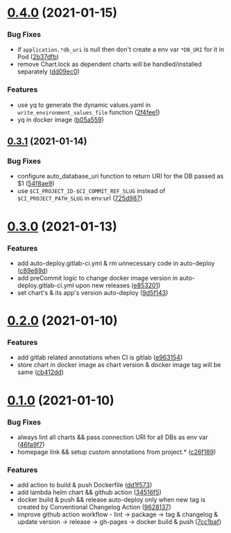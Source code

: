 # [0.4.0](https://github.com/opencloudengineer/lambda/compare/v0.3.1...v0.4.0) (2021-01-15)


### Bug Fixes

* if `application.*db_uri` is null then don't create a env var `*DB_URI` for it in Pod ([2b37dfb](https://github.com/opencloudengineer/lambda/commit/2b37dfbddd71c0027be7a6517df4ff6970aa01bf))
* remove Chart.lock as dependent charts will be handled/installed separately ([dd09ec0](https://github.com/opencloudengineer/lambda/commit/dd09ec0591377bb50a611b8f61370b05922a3fdd))


### Features

* use yq to generate the dynamic values.yaml in `write_environment_values_file` function ([2f4fee1](https://github.com/opencloudengineer/lambda/commit/2f4fee1a10cac60d3580773a0ef2e171d3d0fd91))
* yq in docker image ([b05a559](https://github.com/opencloudengineer/lambda/commit/b05a5594b6002199f2c6077aed7abb2f63084e19))



## [0.3.1](https://github.com/opencloudengineer/lambda/compare/v0.3.0...v0.3.1) (2021-01-14)


### Bug Fixes

* configure auto_database_uri function to return URI for the DB passed as $1 ([54f8ae9](https://github.com/opencloudengineer/lambda/commit/54f8ae9ac0773ac65acdf9da51531c7ed12b5cd7))
* use `$CI_PROJECT_ID-$CI_COMMIT_REF_SLUG` instead of `$CI_PROJECT_PATH_SLUG` in env:url ([725d987](https://github.com/opencloudengineer/lambda/commit/725d9873d73917ae1c878f2a5667eda8d549ae32))



# [0.3.0](https://github.com/opencloudengineer/lambda/compare/v0.2.0...v0.3.0) (2021-01-13)


### Features

* add auto-deploy.gitlab-ci.yml & rm unnecessary code in auto-deploy ([c89e89d](https://github.com/opencloudengineer/lambda/commit/c89e89d88e7f58e99b56aee462f0d774ddda6749))
* add preCommit logic to change docker image version in auto-deploy.gitlab-ci.yml upon new releases ([e853201](https://github.com/opencloudengineer/lambda/commit/e8532014c9277695c629e7845f7a9aeef213ac28))
* set chart's & its app's version auto-deploy ([9d5f143](https://github.com/opencloudengineer/lambda/commit/9d5f14362c8bab7d35698c8dad3858c467329ae1))



# [0.2.0](https://github.com/opencloudengineer/lambda/compare/v0.1.0...v0.2.0) (2021-01-10)


### Features

* add gitlab related annotations when CI is gitlab ([e963154](https://github.com/opencloudengineer/lambda/commit/e96315422347cfa40977db26d093ea0ef191ccaf))
* store chart in docker image as chart version & docker image tag will be same ([cb412dd](https://github.com/opencloudengineer/lambda/commit/cb412dd86934baaebb08ea1fd2d7e827fa341bf3))



# [0.1.0](https://github.com/opencloudengineer/lambda/compare/34516f51635cafce9d9ffc83eb8f5278187cd1f9...v0.1.0) (2021-01-10)


### Bug Fixes

* always lint all charts && pass connection URI for all DBs as env var ([46fa9f7](https://github.com/opencloudengineer/lambda/commit/46fa9f793cc0d7a2bb60260e0907ce0cedb8d6e7))
* homepage link && setup custom annotations from project.* ([c26f189](https://github.com/opencloudengineer/lambda/commit/c26f1890d7fb21934f8bcd7e301818d7c2d70117))


### Features

* add action to build & push Dockerfile ([dd1f573](https://github.com/opencloudengineer/lambda/commit/dd1f5733b6f240ed7f5fbe835c22051f7b90112c))
* add lambda helm chart && github action ([34516f5](https://github.com/opencloudengineer/lambda/commit/34516f51635cafce9d9ffc83eb8f5278187cd1f9))
* docker build & push && release auto-deploy only when new tag is created by Conventional Changelog Action ([9628137](https://github.com/opencloudengineer/lambda/commit/9628137c19247dcccb17aaa3a9e65b2ad36b43df))
* improve github action workflow - lint -> package -> tag & changelog & update version -> release -> gh-pages -> docker build & push ([7cc1baf](https://github.com/opencloudengineer/lambda/commit/7cc1baf47383e330a8df3c38910802eb1fecae73))




